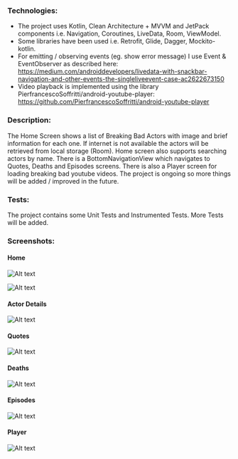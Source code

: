 ### Technologies:

- The project uses Kotlin, Clean Architecture + MVVM and JetPack components i.e. Navigation, Coroutines, 
LiveData, Room, ViewModel.
- Some libraries have been used i.e. Retrofit, Glide, Dagger, Mockito-kotlin.
- For emitting / observing events (eg. show error message) I use Event & EventObserver as described here:
https://medium.com/androiddevelopers/livedata-with-snackbar-navigation-and-other-events-the-singleliveevent-case-ac2622673150
- Video playback is implemented using the library PierfrancescoSoffritti/android-youtube-player:
https://github.com/PierfrancescoSoffritti/android-youtube-player

### Description:

The Home Screen shows a list of Breaking Bad Actors with image and brief information for each one. 
If internet is not available the actors will be retrieved from local storage (Room). Home screen 
also supports searching actors by name. There is a BottomNavigationView which navigates to Quotes, 
Deaths and Episodes screens. There is also a Player screen for loading breaking bad youtube videos.
The project is ongoing so more things will be added / improved in the future.  

### Tests:

The project contains some Unit Tests and Instrumented Tests. 
More Tests will be added. 

### Screenshots:

#### Home
![Alt text](screenshots/home_all.png?raw=true "app screenshot")

![Alt text](screenshots/home_filter_by_name.png?raw=true "app screenshot")

#### Actor Details
![Alt text](screenshots/actor_detail_1.png?raw=true "app screenshot")

#### Quotes
![Alt text](screenshots/quotes_tabs.png?raw=true "app screenshot")

#### Deaths
![Alt text](screenshots/deaths.png?raw=true "app screenshot")

#### Episodes
![Alt text](screenshots/episodes_tabs.png?raw=true "app screenshot")

#### Player
![Alt text](screenshots/player.png?raw=true "app screenshot")
